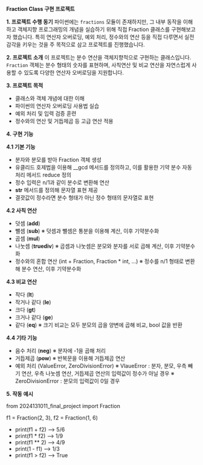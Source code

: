**Fraction Class 구현 프로젝트**

**1. 프로젝트 수행 동기**
파이썬에는 `fractions` 모듈이 존재하지만, 그 내부 동작을 이해하고 객체지향 프로그래밍의 개념을 실습하기 위해 직접 Fraction 클래스를 구현해보고자 했습니다. 특히 연산자 오버로딩, 예외 처리, 정수와의 연산 등을 직접 다루면서 실전 감각을 키우는 것을 주 목적으로 삼고 프로젝트를 진행했습니다.

**2. 프로젝트 소개**
이 프로젝트는 분수 연산을 객체지향적으로 구현하는 클래스입니다. `Fraction` 객체는 분수 형태의 숫자를 표현하며, 사칙연산 및 비교 연산을 자연스럽게 사용할 수 있도록 다양한 연산자 오버로딩을 지원합니다.

**3. 프로젝트 목적**
- 클래스와 객체 개념에 대한 이해
- 파이썬의 연산자 오버로딩 사용법 실습
- 예외 처리 및 입력 검증 훈련
- 정수와의 연산 및 거듭제곱 등 고급 연산 적용

**4. 구현 기능**

**4.1 기본 기능**
- 분자와 분모를 받아 Fraction 객체 생성
- 유클리드 호제법을 이용해 __gcd 메서드를 정의하고, 이를 활용한 기약 분수 자동 처리 메서드 reduce 정의
- 정수 입력은 n/1과 같이 분수로 변환해 연산
- __str__ 메서드를 정의해 문자열 표현 제공
- 결괏값이 정수라면 분수 형태가 아닌 정수 형태의 문자열로 표현

**4.2 사칙 연산**
- 덧셈 (__add__)
- 뺄셈 (__sub__)
※ 덧셈과 뺄셈은 통분을 이용해 계산, 이후 기약분수화
- 곱셈 (__mul__)
- 나눗셈 (__truediv__)
※ 곱셈과 나눗셈은 분모와 분자를 서로 곱해 계산, 이후 기약분수화
- 정수와의 혼합 연산 (int + Fraction, Fraction * int, ...)
※ 정수를 n/1 형태로 변환해 분수 연산, 이후 기약분수화

**4.3 비교 연산**
- 작다 (__lt__)
- 작거나 같다 (__le__)
- 크다 (__gt__)
- 크거나 같다 (__ge__)
- 같다 (__eq__)
※ 크기 비교는 모두 분모의 곱을 양변에 곱해 비교, bool 값을 반환

**4.4 기타 기능**
- 음수 처리 (__neg__)
※ 분자에 -1을 곱해 처리
- 거듭제곱 (__pow__)
※ 반복문을 이용해 거듭제곱 연산
- 예외 처리 (ValueError, ZeroDivisionError)
※ VlaueError : 분자, 분모, 우측 빼기 연산, 우측 나눗셈 연산, 거듭제곱 연산의 입력값이 정수가 아닐 경우
※ ZeroDivisionError : 분모의 입력값이 0일 경우

**5. 작동 예시**

from 2024131011_final_project import Fraction

f1 = Fraction(2, 3), f2 = Fraction(1, 6)

- print(f1 + f2)     --> 5/6
- print(f1 * f2)     --> 1/9
- print(f1 ** 2)     --> 4/9
- print(1 - f1)      --> 1/3
- print(f1 > f2)     --> True
